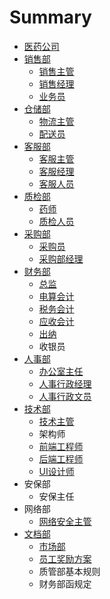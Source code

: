# Summary

* [医药公司](README.md)
* [销售部](xiao-shou-bu.md)
  * [销售主管](xiao-shou-bu/xiao-shou-zhu-guan.md)
  * [销售经理](xiao-shou-bu/xiao-shou-jing-li.md)
  * [业务员](xiao-shou-bu/ye-wu-yuan.md)
* [仓储部](wu-liu-bu.md)
  * [物流主管](wu-liu-bu/wu-liu-zhu-guan.md)
  * [配送员](wu-liu-bu/pei-song-yuan.md)
* [客服部](ke-fu-bu.md)
  * [客服主管](ke-fu-bu/ke-fu-zhu-guan.md)
  * [客服经理](ke-fu-bu/ke-fu-jing-li.md)
  * [客服人员](ke-fu-bu/ke-fu-ren-yuan.md)
* [质检部](zhi-jian-bu.md)
  * [药师](zhi-jian-bu/yao-shi.md)
  * [质检人员](zhi-jian-bu/zhi-jian-ren-yuan.md)
* [采购部](cai-gou-bu.md)
  * [采购员](cai-gou-bu/cai-gou-ren-yuan.md)
  * [采购部经理](cai-gou-bu/cai-gou-bu-jing-li.md)
* [财务部](cai-wu-bu.md)
  * [总监](cai-wu-bu/zong-jian.md)
  * [电算会计](cai-wu-bu/dian-suan-hui-ji.md)
  * [税务会计](cai-wu-bu/shui-wu-hui-ji.md)
  * [应收会计](cai-wu-bu/ying-shou-hui-ji.md)
  * [出纳](cai-wu-bu/chu-na.md)
  * 收银员
* [人事部](zong-he-bu.md)
  * [办公室主任](zong-he-bu/ban-gong-shi-zhu-ren.md)
  * [人事行政经理](zong-he-bu/ren-shi-xing-zheng-jing-li.md)
  * [人事行政文员](zong-he-bu/ren-shi-xing-zheng-wen-yuan.md)
* [技术部](ji-zhu-bu.md)
  * [技术主管](ji-zhu-bu/ji-zhu-zhu-guan.md)
  * 架构师
  * [前端工程师](ji-zhu-bu/qian-duan-gong-cheng-shi.md)
  * [后端工程师](ji-zhu-bu/hou-duan-gong-cheng-shi.md)
  * [UI设计师](ji-zhu-bu/uishe-ji-shi.md)
* 安保部
  * 安保主任
* 网络部
  * [网络安全主管](wang-luo-an-quan-zhu-guan.md)
* [文档部](wen-dang-bu.md)
  * [市场部](wen-dang-bu/shi-chang-bu.md)
  * [员工奖励方案](wen-dang-bu/yuan-gong-jiang-li-fang-an.md)
  * 质管部基本规则
  * 财务部函规定


